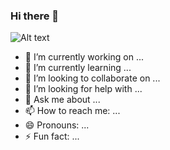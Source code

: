 ### Hi there 👋


<!-- **MoadBino/MoadBino** is a ✨ _special_ ✨ repository because its `README.md` (this file) appears on your GitHub profile. -->
<img src="/path/to/back.jpg" alt="Alt text" title="Optional title">
<!-- Here are some ideas to get you started: -->

- 🔭 I’m currently working on ...
- 🌱 I’m currently learning ...
- 👯 I’m looking to collaborate on ...
- 🤔 I’m looking for help with ...
- 💬 Ask me about ...
- 📫 How to reach me: ...
- 😄 Pronouns: ...
- ⚡ Fun fact: ...

